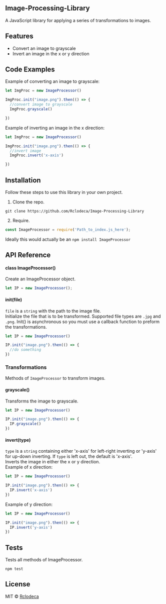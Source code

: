 ## Image-Processing-Library
 A JavaScript library for applying a series of transformations to images.

## Features
* Convert an image to grayscale
* Invert an image in the x or y direction

## Code Examples
Example of converting an image to grayscale:
```javascript
let ImgProc = new ImageProcessor()

ImgProc.init("image.png").then(() => {
  //convert image to grayscale
  ImgProc.grayscale()

})
```

Example of inverting an image in the x direction:
```javascript
let ImgProc = new ImageProcessor()

ImgProc.init("image.png").then(() => {
  //invert image
  ImgProc.invert('x-axis')

})
```

## Installation
Follow these steps to use this library in your own project.  
1. Clone the repo.
```
git clone https://github.com/Rclodeca/Image-Processing-Library
```
2. Require.
```javascript
const ImageProcessor = require('Path_to_index.js_here');
```
Ideally this would actually be an `npm install ImageProcessor`
## API Reference

#### class ImageProcessor()

Create an ImageProcessor object.
```javascript
let IP = new ImageProcessor();
```

#### init(file)

`file` is a `string` with the path to the image file.  
Initialize the file that is to be transformed. Supported file types are `.jpg` and `.png`. Init() is asynchronous so you must use a callback function to preform the transformations.
```javascript
let IP = new ImageProcessor()

IP.init("image.png").then(() => {
  //do something 
})
```

### Transformations
Methods of `ImageProcessor` to transform images.

#### grayscale()

Transforms the image to grayscale.
```javascript
let IP = new ImageProcessor()

IP.init("image.png").then(() => {
  IP.grayscale() 
})
```

#### invert(type)

`type` is a `string` containing either 'x-axis' for left-right inverting or 'y-axis' for up-down inverting. If `type` is left out, the default is 'x-axis'.  
Inverts the image in either the x or y direction.  
Example of x direction:  
```javascript
let IP = new ImageProcessor()

IP.init("image.png").then(() => {
  IP.invert('x-axis')
})
```
Example of y direction:
```javascript
let IP = new ImageProcessor()

IP.init("image.png").then(() => {
  IP.invert('y-axis')
})
```

## Tests
Tests all methods of ImageProcessor.
```
npm test
```

## License

MIT © [Rclodeca]()
